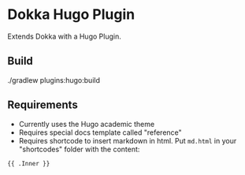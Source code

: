 # Dokka Hugo Plugin

Extends Dokka with a Hugo Plugin.

## Build

./gradlew plugins:hugo:build

## Requirements

* Currently uses the Hugo academic theme
* Requires special docs template called "reference"
* Requires shortcode to insert markdown in html. Put `md.html` in your "shortcodes" folder with the content:
```
{{ .Inner }}
```
